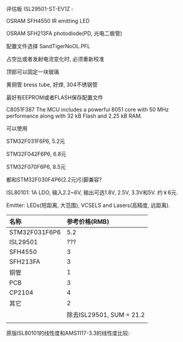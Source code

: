 评估板 ISL29501-ST-EV1Z :

OSRAM SFH4550 IR emitting LED

OSRAM SFH213FA photodiode\(PD, 光电二极管\)

配置文件选择 SandTigerNoOL.PFL

占空比或者发射电流变化时, 必须重新校准

顶部可以固定一块玻璃

黄铜管 bress tube, 好焊, 304不锈钢管

最好有EEPROM或者FLASH保存配置文件

C8051F387 The MCU includes a powerful 8051 core with 50 MHz performance along with 32 kB Flash and 2.25 kB RAM.

可以使用

STM32F031F6P6, 5.2元

STM32F042F6P6, 6.8元

STM32F070F6P6, 8.5元

都和STM32F030F4P6\(2.2元\)引脚兼容?

ISL80101: 1A LDO, 输入2.2~6V, 输出可选1.8V, 2.5V, 3.3V和5V. 约￥6元.

Emitter: LEDs\(短距离, 大范围\), VCSELS and Lasers\(高精度, 远距离\).

| 名称 | 参考价格\(RMB\) |
| :--- | :--- |
| STM32F031F6P6 | 5.2 |
| ISL29501 | ??? |
| SFH4550 | 3 |
| SFH213FA | 3 |
| 铜管 | 1 |
| PCB | 3 |
| CP2104 | 4 |
| 其它 | 2 |
|  | 除去ISL29501, SUM = 21.2 |
|  |  |

原版ISL80101的线性度和AMS1117-3.3的线性度比较:


